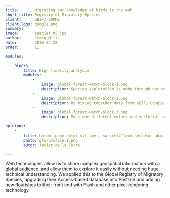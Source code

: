 ```yaml
---
title:       Migrating our knowledge of birds to the web
short_title: Registry of Migratory Species
client:      GBIF/ GROMS
client_logo: google.png
summary:    
image:       species_05.jpg
author:      Craig Mills
date:        2015-04-22
order:       11

modules:

    blocks:
        title: High fidelity analysis
        modules:
            -
                image: global-forest-watch-block-1.png
                description: Species exploration is made through our well know taxonomic browser, with support for multi language common names.
            -
                image: global-forest-watch-block-2.png
                description: By mixing together data from GBIF, Google Maps and Flickr we developed a solution that helps the discovering of the richness of data behind the GROMS project.
            -
                image: global-forest-watch-block-3.png
                description: Maps use different colors and vectorial and raster techniques for showing breeding and feeding areas, GBIF record, etc.

opinions:
    -
        title: Lorem ipsum dolor sit amet, <a href="">consectetur adipisicing</a> elit, sed do eiusmod tempor incididunt.
        photo: gfw-profile-1.png
        autor: Javier de la Torre

---
```


Web technologies allow us to share complex geospatial information with a global audience, and allow them to explore it easily without needing huge technical understanding. We applied this to the Global Registry of Migratory Species, upgrading their Access-based database into PostGIS and adding new flourishes to their front end with Flash and other pixel rendering technology.
